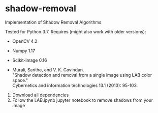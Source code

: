 # shadow-removal  
Implementation of Shadow Removal Algorithms  
  
Tested for Python 3.7. Requires (might also work with older versions):  

 - OpenCV 4.2   
 - Numpy 1.17  
 - Scikit-image 0.16

- Murali, Saritha, and V. K. Govindan.   
"Shadow detection and removal from a single image using LAB color space."   
Cybernetics and information technologies 13.1 (2013): 95-103.

1) Download all dependencies
2) Follow the LAB.ipynb jupyter notebook to remove shadows from your image
